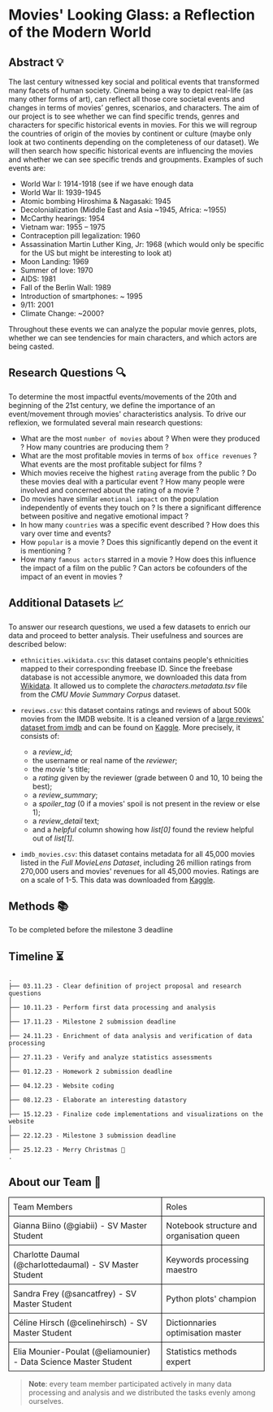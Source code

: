 # Movies' Looking Glass: a Reflection of the Modern World 


## Abstract 💡

The last century witnessed key social and political events that transformed many facets of human society. Cinema being a way to depict real-life (as many other forms of art), can reflect all those core societal events and changes in terms of  movies’ genres, scenarios, and characters.
The aim of our project is to see whether we can find specific trends, genres and characters for specific historical events in movies. For this we will regroup the countries of origin of the movies by continent or culture (maybe only look at two continents depending on the completeness of our dataset).
We will then search how specific historical events are influencing the movies and whether we can see specific trends and groupments. Examples of such events are:
- World War I: 1914-1918 (see if we have enough data
- World War II: 1939-1945
- Atomic bombing Hiroshima & Nagasaki: 1945
- Decolonialization (Middle East and Asia ~1945, Africa: ~1955)
- McCarthy hearings: 1954
- Vietnam war: 1955 – 1975
- Contraception pill legalization: 1960 
- Assassination Martin Luther King, Jr: 1968 (which would only be specific for the US but might be interesting to look at)
- Moon Landing: 1969
- Summer of love: 1970
- AIDS: 1981
- Fall of the Berlin Wall: 1989
- Introduction of smartphones: ~ 1995
- 9/11: 2001
- Climate Change: ~2000? 

Throughout these events we can analyze the popular movie genres, plots, whether we can see tendencies for main characters, and which actors are being casted.


## Research Questions 🔍

To determine the most impactful events/movements of the 20th and beginning of the 21st century, we define the importance of an event/movement through movies' characteristics analysis. To drive our reflexion, we formulated several main research questions:

- What are the most ```number of movies``` about ? When were they produced ? How many countries are producing them ?
- What are the most profitable movies in terms of ```box office revenues``` ? What events are the most profitable subject for films ?
- Which movies receive the highest ```rating``` average from the public ? Do these movies deal with a particular event ? How many people were involved and concerned about the rating of a movie ? 
- Do movies have similar ```emotional impact``` on the population independently of events they touch on ? Is there a significant difference between positive and negative emotional impact ?
- In how many ```countries``` was a specific event described ? How does this vary over time and events?
- How ```popular``` is a movie ? Does this significantly depend on the event it is mentioning ?
- How many ```famous actors``` starred in a movie ? How does this influence the impact of a film on the public ? Can actors be cofounders of the impact of an event in movies ?


## Additional Datasets 📈

To answer our research questions, we used a few datasets to enrich our data and proceed to better analysis. Their usefulness and sources are described below:

- ```ethnicities.wikidata.csv```: this dataset contains people's ethnicities mapped to their corresponding freebase ID. Since the freebase database is not accessible anymore, we downloaded this data from [Wikidata](https://query.wikidata.org). It allowed us to complete the *characters.metadata.tsv*  file from the *CMU Movie Summary Corpus* dataset.

- ```reviews.csv```: this dataset contains ratings and reviews of about 500k movies from the IMDB website. It is a cleaned version of a [large reviews' dataset from imdb](https://www.kaggle.com/datasets/ebiswas/imdb-review-dataset) and can be found on [Kaggle](https://www.kaggle.com/datasets/raynardj/imdb-vision-and-nlp?select=reviews.csv). More precisely, it consists of:
  - a *review_id*;
  - the username or real name of the *reviewer*;
  - the *movie* 's title;
  - a *rating* given by the reviewer (grade between 0 and 10, 10 being the best);
  - a *review_summary*;
  - a *spoiler_tag* (0 if a movies' spoil is not present in the review or else 1);
  - a *review_detail* text;
  - and a *helpful* column showing how *list[0]* found the review helpful out of *list[1]*.

- ```imdb_movies.csv```: this dataset contains metadata for all 45,000 movies listed in the *Full MovieLens Dataset*, including 26 million ratings from 270,000 users and movies' revenues for all 45,000 movies. Ratings are on a scale of 1-5. This data was downloaded from [Kaggle](https://www.kaggle.com/datasets/rounakbanik/the-movies-dataset).


## Methods 📚

To be completed before the milestone 3 deadline


## Timeline ⏳

```
.
├── 03.11.23 - Clear definition of project proposal and research questions
│  
├── 10.11.23 - Perform first data processing and analysis
│  
├── 17.11.23 - Milestone 2 submission deadline
│  
├── 24.11.23 - Enrichment of data analysis and verification of data processing
│  
├── 27.11.23 - Verify and analyze statistics assessments 
│    
├── 01.12.23 - Homework 2 submission deadline
│  
├── 04.12.23 - Website coding  
│  
├── 08.12.23 - Elaborate an interesting datastory
│  
├── 15.12.23 - Finalize code implementations and visualizations on the website
│  
├── 22.12.23 - Milestone 3 submission deadline
│  
├── 25.12.23 - Merry Christmas 🎁
.

```


## About our Team 👥

<table style="border-collapse: collapse; width: 100%;">
  <tr>
    <td style="border: 1px solid black; padding: 8px;"> Team Members </td>
    <td style="border: 1px solid black; padding: 8px;"> Roles </td>
  </tr>
  <tr>
    <td style="border: 1px solid black; padding: 8px;">Gianna Biino (@giabii) - SV Master Student</td>
    <td style="border: 1px solid black; padding: 8px;">Notebook structure and organisation queen</td>
  </tr>
  <tr>
    <td style="border: 1px solid black; padding: 8px;">Charlotte Daumal (@charlottedaumal) - SV Master Student</td>
    <td style="border: 1px solid black; padding: 8px;">Keywords processing maestro</td>
  </tr>
  <tr>
    <td style="border: 1px solid black; padding: 8px;">Sandra Frey (@sancatfrey) - SV Master Student</td>
    <td style="border: 1px solid black; padding: 8px;">Python plots' champion</td>
  </tr>
  <tr>
    <td style="border: 1px solid black; padding: 8px;">Céline Hirsch (@celinehirsch) - SV Master Student</td>
    <td style="border: 1px solid black; padding: 8px;">Dictionnaries optimisation master</td>
  </tr>
  <tr>
    <td style="border: 1px solid black; padding: 8px;">Elia Mounier-Poulat (@eliamounier) - Data Science Master Student</td>
    <td style="border: 1px solid black; padding: 8px;">Statistics methods expert</td>
  </tr>
</table>

>**Note**: every team member participated actively in many data processing and analysis and we distributed the tasks evenly among ourselves.
